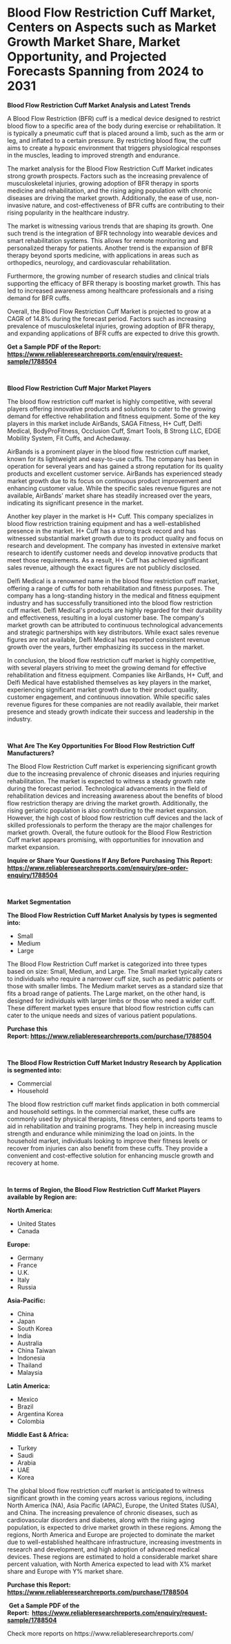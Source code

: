 <p><h1>Blood Flow Restriction Cuff Market, Centers on Aspects such as Market Growth Market Share, Market Opportunity, and Projected Forecasts Spanning from 2024 to 2031</h1></p><p><strong>Blood Flow Restriction Cuff Market Analysis and Latest Trends</strong></p>
<p><p>A Blood Flow Restriction (BFR) cuff is a medical device designed to restrict blood flow to a specific area of the body during exercise or rehabilitation. It is typically a pneumatic cuff that is placed around a limb, such as the arm or leg, and inflated to a certain pressure. By restricting blood flow, the cuff aims to create a hypoxic environment that triggers physiological responses in the muscles, leading to improved strength and endurance.</p><p>The market analysis for the Blood Flow Restriction Cuff Market indicates strong growth prospects. Factors such as the increasing prevalence of musculoskeletal injuries, growing adoption of BFR therapy in sports medicine and rehabilitation, and the rising aging population with chronic diseases are driving the market growth. Additionally, the ease of use, non-invasive nature, and cost-effectiveness of BFR cuffs are contributing to their rising popularity in the healthcare industry.</p><p>The market is witnessing various trends that are shaping its growth. One such trend is the integration of BFR technology into wearable devices and smart rehabilitation systems. This allows for remote monitoring and personalized therapy for patients. Another trend is the expansion of BFR therapy beyond sports medicine, with applications in areas such as orthopedics, neurology, and cardiovascular rehabilitation.</p><p>Furthermore, the growing number of research studies and clinical trials supporting the efficacy of BFR therapy is boosting market growth. This has led to increased awareness among healthcare professionals and a rising demand for BFR cuffs.</p><p>Overall, the Blood Flow Restriction Cuff Market is projected to grow at a CAGR of 14.8% during the forecast period. Factors such as increasing prevalence of musculoskeletal injuries, growing adoption of BFR therapy, and expanding applications of BFR cuffs are expected to drive this growth.</p></p>
<p><strong>Get a Sample PDF of the Report:&nbsp; <a href="https://www.reliableresearchreports.com/enquiry/request-sample/1788504">https://www.reliableresearchreports.com/enquiry/request-sample/1788504</a></strong></p>
<p>&nbsp;</p>
<p><strong>Blood Flow Restriction Cuff Major Market Players</strong></p>
<p><p>The blood flow restriction cuff market is highly competitive, with several players offering innovative products and solutions to cater to the growing demand for effective rehabilitation and fitness equipment. Some of the key players in this market include AirBands, SAGA Fitness, H+ Cuff, Delfi Medical, BodyProFitness, Occlusion Cuff, Smart Tools, B Strong LLC, EDGE Mobility System, Fit Cuffs, and Achedaway.</p><p>AirBands is a prominent player in the blood flow restriction cuff market, known for its lightweight and easy-to-use cuffs. The company has been in operation for several years and has gained a strong reputation for its quality products and excellent customer service. AirBands has experienced steady market growth due to its focus on continuous product improvement and enhancing customer value. While the specific sales revenue figures are not available, AirBands' market share has steadily increased over the years, indicating its significant presence in the market.</p><p>Another key player in the market is H+ Cuff. This company specializes in blood flow restriction training equipment and has a well-established presence in the market. H+ Cuff has a strong track record and has witnessed substantial market growth due to its product quality and focus on research and development. The company has invested in extensive market research to identify customer needs and develop innovative products that meet those requirements. As a result, H+ Cuff has achieved significant sales revenue, although the exact figures are not publicly disclosed.</p><p>Delfi Medical is a renowned name in the blood flow restriction cuff market, offering a range of cuffs for both rehabilitation and fitness purposes. The company has a long-standing history in the medical and fitness equipment industry and has successfully transitioned into the blood flow restriction cuff market. Delfi Medical's products are highly regarded for their durability and effectiveness, resulting in a loyal customer base. The company's market growth can be attributed to continuous technological advancements and strategic partnerships with key distributors. While exact sales revenue figures are not available, Delfi Medical has reported consistent revenue growth over the years, further emphasizing its success in the market.</p><p>In conclusion, the blood flow restriction cuff market is highly competitive, with several players striving to meet the growing demand for effective rehabilitation and fitness equipment. Companies like AirBands, H+ Cuff, and Delfi Medical have established themselves as key players in the market, experiencing significant market growth due to their product quality, customer engagement, and continuous innovation. While specific sales revenue figures for these companies are not readily available, their market presence and steady growth indicate their success and leadership in the industry.</p></p>
<p>&nbsp;</p>
<p><strong>What Are The Key Opportunities For Blood Flow Restriction Cuff Manufacturers?</strong></p>
<p><p>The Blood Flow Restriction Cuff market is experiencing significant growth due to the increasing prevalence of chronic diseases and injuries requiring rehabilitation. The market is expected to witness a steady growth rate during the forecast period. Technological advancements in the field of rehabilitation devices and increasing awareness about the benefits of blood flow restriction therapy are driving the market growth. Additionally, the rising geriatric population is also contributing to the market expansion. However, the high cost of blood flow restriction cuff devices and the lack of skilled professionals to perform the therapy are the major challenges for market growth. Overall, the future outlook for the Blood Flow Restriction Cuff market appears promising, with opportunities for innovation and market expansion.</p></p>
<p><strong>Inquire or Share Your Questions If Any Before Purchasing This Report: <a href="https://www.reliableresearchreports.com/enquiry/pre-order-enquiry/1788504">https://www.reliableresearchreports.com/enquiry/pre-order-enquiry/1788504</a></strong></p>
<p>&nbsp;</p>
<p><strong>Market Segmentation</strong></p>
<p><strong>The Blood Flow Restriction Cuff Market Analysis by types is segmented into:</strong></p>
<p><ul><li>Small</li><li>Medium</li><li>Large</li></ul></p>
<p><p>The Blood Flow Restriction Cuff market is categorized into three types based on size: Small, Medium, and Large. The Small market typically caters to individuals who require a narrower cuff size, such as pediatric patients or those with smaller limbs. The Medium market serves as a standard size that fits a broad range of patients. The Large market, on the other hand, is designed for individuals with larger limbs or those who need a wider cuff. These different market types ensure that blood flow restriction cuffs can cater to the unique needs and sizes of various patient populations.</p></p>
<p><strong>Purchase this Report:&nbsp;<a href="https://www.reliableresearchreports.com/purchase/1788504">https://www.reliableresearchreports.com/purchase/1788504</a></strong></p>
<p>&nbsp;</p>
<p><strong>The Blood Flow Restriction Cuff Market Industry Research by Application is segmented into:</strong></p>
<p><ul><li>Commercial</li><li>Household</li></ul></p>
<p><p>The blood flow restriction cuff market finds application in both commercial and household settings. In the commercial market, these cuffs are commonly used by physical therapists, fitness centers, and sports teams to aid in rehabilitation and training programs. They help in increasing muscle strength and endurance while minimizing the load on joints. In the household market, individuals looking to improve their fitness levels or recover from injuries can also benefit from these cuffs. They provide a convenient and cost-effective solution for enhancing muscle growth and recovery at home.</p></p>
<p>&nbsp;</p>
<p><strong>In terms of Region, the Blood Flow Restriction Cuff Market Players available by Region are:</strong></p>
<p>
    <p> <strong> North America: </strong>
        <ul>
            <li>United States</li>
            <li>Canada</li>
        </ul>
        </p> 
    <p> <strong> Europe: </strong>
        <ul>
            <li>Germany</li>
            <li>France</li>
            <li>U.K.</li>
            <li>Italy</li>
            <li>Russia</li>
        </ul>
        </p> 
    <p> <strong> Asia-Pacific: </strong>
        <ul>
            <li>China</li>
            <li>Japan</li>
            <li>South Korea</li>
            <li>India</li>
            <li>Australia</li>
            <li>China Taiwan</li>
            <li>Indonesia</li>
            <li>Thailand</li>
            <li>Malaysia</li>
        </ul>
        </p> 
    <p> <strong> Latin America: </strong>
        <ul>
            <li>Mexico</li>
            <li>Brazil</li>
            <li>Argentina Korea</li>
            <li>Colombia</li>
        </ul>
        </p> 
    <p> <strong> Middle East & Africa: </strong>
        <ul>
            <li>Turkey</li>
            <li>Saudi</li>
            <li>Arabia</li>
            <li>UAE</li>
            <li>Korea</li>
        </ul>
    </p>
    </p>
<p><p>The global blood flow restriction cuff market is anticipated to witness significant growth in the coming years across various regions, including North America (NA), Asia Pacific (APAC), Europe, the United States (USA), and China. The increasing prevalence of chronic diseases, such as cardiovascular disorders and diabetes, along with the rising aging population, is expected to drive market growth in these regions. Among the regions, North America and Europe are projected to dominate the market due to well-established healthcare infrastructure, increasing investments in research and development, and high adoption of advanced medical devices. These regions are estimated to hold a considerable market share percent valuation, with North America expected to lead with X% market share and Europe with Y% market share.</p></p>
<p><strong>Purchase this Report: <a href="https://www.reliableresearchreports.com/purchase/1788504">https://www.reliableresearchreports.com/purchase/1788504</a></strong></p>
<p>&nbsp;<strong>Get a Sample PDF of the Report:&nbsp;&nbsp;<a href="https://www.reliableresearchreports.com/enquiry/request-sample/1788504">https://www.reliableresearchreports.com/enquiry/request-sample/1788504</a></strong></p>
<p><strong></strong></p>
<p>Check more reports on https://www.reliableresearchreports.com/</p>